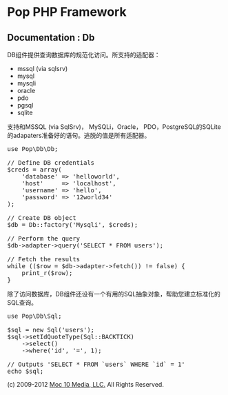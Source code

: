 Pop PHP Framework
=================

Documentation : Db
------------------

DB组件提供查询数据库的规范化访问。所支持的适配器：

* mssql (via sqlsrv)
* mysql
* mysqli
* oracle
* pdo
* pgsql
* sqlite

支持和MSSQL (via SqlSrv)， MySQLi，Oracle， PDO，PostgreSQL的SQLite的adapaters准备好的语句。逃脱的值是所有适配器。

<pre>
use Pop\Db\Db;

// Define DB credentials
$creds = array(
    'database' => 'helloworld',
    'host'     => 'localhost',
    'username' => 'hello',
    'password' => '12world34'
);

// Create DB object
$db = Db::factory('Mysqli', $creds);

// Perform the query
$db->adapter->query('SELECT * FROM users');

// Fetch the results
while (($row = $db->adapter->fetch()) != false) {
    print_r($row);
}
</pre>

除了访问数据库，DB组件还设有一个有用的SQL抽象对象，帮助您建立标准化的SQL查询。

<pre>
use Pop\Db\Sql;

$sql = new Sql('users');
$sql->setIdQuoteType(Sql::BACKTICK)
    ->select()
    ->where('id', '=', 1);

// Outputs 'SELECT * FROM `users` WHERE `id` = 1'
echo $sql;
</pre>

(c) 2009-2012 [Moc 10 Media, LLC.](http://www.moc10media.com) All Rights Reserved.
